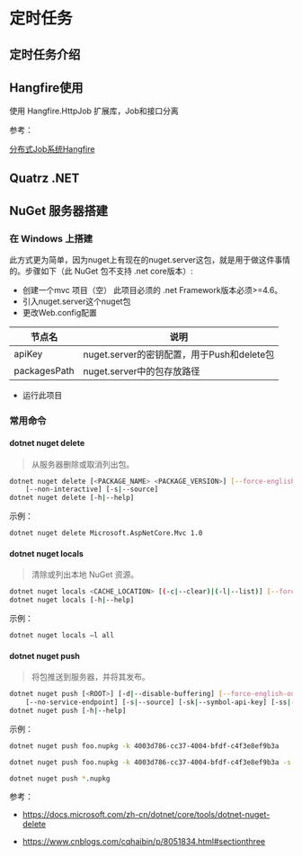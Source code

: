 # 定时任务

## 定时任务介绍



## Hangfire使用

使用 Hangfire.HttpJob 扩展库，Job和接口分离

参考：

[分布式Job系统Hangfire](https://www.cnblogs.com/Leo_wl/p/10995388.html#_label12)

## Quatrz .NET

## NuGet 服务器搭建

### 在 Windows 上搭建

此方式更为简单，因为nuget上有现在的nuget.server这包，就是用于做这件事情的。步骤如下（此 NuGet 包不支持 .net core版本）:

* 创建一个mvc 项目（空） 此项目必须的 .net Framework版本必须>=4.6。
* 引入nuget.server这个nuget包
* 更改Web.config配置

| 节点名	| 说明 |
| --- | --- |
| apiKey |	nuget.server的密钥配置，用于Push和delete包
| packagesPath |	nuget.server中的包存放路径

* 运行此项目

### 常用命令

#### dotnet nuget delete 

> 从服务器删除或取消列出包。

```bash
dotnet nuget delete [<PACKAGE_NAME> <PACKAGE_VERSION>] [--force-english-output] [--interactive] [-k|--api-key] [--no-service-endpoint]
    [--non-interactive] [-s|--source]
dotnet nuget delete [-h|--help]
```

示例：

```bash
dotnet nuget delete Microsoft.AspNetCore.Mvc 1.0
```

#### dotnet nuget locals

> 清除或列出本地 NuGet 资源。

```bash
dotnet nuget locals <CACHE_LOCATION> [(-c|--clear)|(-l|--list)] [--force-english-output]
dotnet nuget locals [-h|--help]
```

示例：

```bash
dotnet nuget locals –l all
```

#### dotnet nuget push

> 将包推送到服务器，并将其发布。

```bash
dotnet nuget push [<ROOT>] [-d|--disable-buffering] [--force-english-output] [--interactive] [-k|--api-key] [-n|--no-symbols]
    [--no-service-endpoint] [-s|--source] [-sk|--symbol-api-key] [-ss|--symbol-source] [-t|--timeout]
dotnet nuget push [-h|--help]
```

示例：

```bash
dotnet nuget push foo.nupkg -k 4003d786-cc37-4004-bfdf-c4f3e8ef9b3a

dotnet nuget push foo.nupkg -k 4003d786-cc37-4004-bfdf-c4f3e8ef9b3a -s https://customsource/

dotnet nuget push *.nupkg
```


参考：

- https://docs.microsoft.com/zh-cn/dotnet/core/tools/dotnet-nuget-delete

- https://www.cnblogs.com/cqhaibin/p/8051834.html#sectionthree